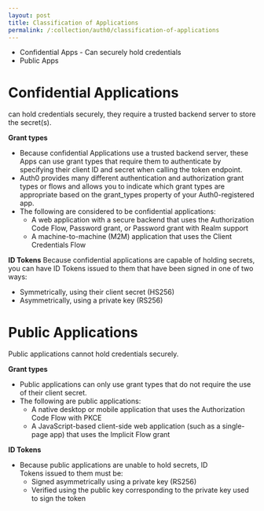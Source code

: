 ```yaml
---
layout: post
title: Classification of Applications
permalink: /:collection/auth0/classification-of-applications
---
```


- Confidential Apps - Can securely hold credentials
- Public Apps

# Confidential Applications
can hold credentials securely, they require a trusted backend server to store the secret(s).

**Grant types**
- Because confidential Applications use a trusted backend server, these Apps can use grant types that require them to authenticate by specifying their client ID and secret when calling the token endpoint.
- Auth0 provides many different authentication and authorization grant types or flows and allows you to indicate which grant types are appropriate based on the grant_types property of your Auth0-registered app.
- The following are considered to be confidential applications:
    - A web application with a secure backend that uses the Authorization Code Flow, Password grant, or Password grant with Realm support
	- A machine-to-machine (M2M) application that uses the Client Credentials Flow

**ID Tokens**
Because confidential applications are capable of holding secrets, you can have ID Tokens issued to them that have been signed in one of two ways:
- Symmetrically, using their client secret (HS256)
- Asymmetrically, using a private key (RS256)

# Public Applications
Public applications cannot hold credentials securely.

**Grant types**
- Public applications can only use grant types that do not require the use of their client secret.
- The following are public applications:
    - A native desktop or mobile application that uses the Authorization Code Flow with PKCE
	- A JavaScript-based client-side web application (such as a single-page app) that uses the Implicit Flow grant

**ID Tokens**
- Because public applications are unable to hold secrets, ID Tokens issued to them must be:
  - Signed asymmetrically using a private key (RS256)
  - Verified using the public key corresponding to the private key used to sign the token
